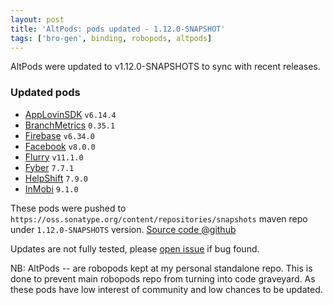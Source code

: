 ```yaml
---
layout: post
title: 'AltPods: pods updated - 1.12.0-SNAPSHOT'
tags: ['bro-gen', binding, robopods, altpods]
---
```

AltPods were updated to v1.12.0-SNAPSHOTS to sync with recent releases.

### Updated pods
- [AppLovinSDK](https://github.com/dkimitsa/robovm-robopods/tree/alt/applovinsdk/ios) `v6.14.4`
- [BranchMetrics](https://github.com/dkimitsa/robovm-robopods/tree/alt/branchmetrics/ios) `0.35.1`
- [Firebase](https://github.com/dkimitsa/robovm-robopods/tree/alt/firebase) `v6.34.0`
- [Facebook](https://github.com/dkimitsa/robovm-robopods/blob/alt/facebook) `v8.0.0`
- [Flurry](https://github.com/dkimitsa/robovm-robopods/tree/alt/flurry) `v11.1.0`
- [Fyber](https://github.com/dkimitsa/robovm-robopods/blob/alt/fyber) `7.7.1`
- [HelpShift](https://github.com/dkimitsa/robovm-robopods/blob/alt/helpshift) `7.9.0`
- [InMobi](https://github.com/dkimitsa/robovm-robopods/blob/alt/inmobi) `9.1.0`


These pods were pushed to `https://oss.sonatype.org/content/repositories/snapshots` maven repo under `1.12.0-SNAPSHOTS` version.
[Source code @github](https://github.com/dkimitsa/robovm-robopods)

Updates are not fully tested, please [open issue](https://github.com/dkimitsa/robovm-robopods/issues/new) if bug found.

NB: AltPods -- are robopods kept at my personal standalone repo. This is done to prevent main robopods repo from turning into code graveyard. As these pods have low interest of community and low chances to be updated.
